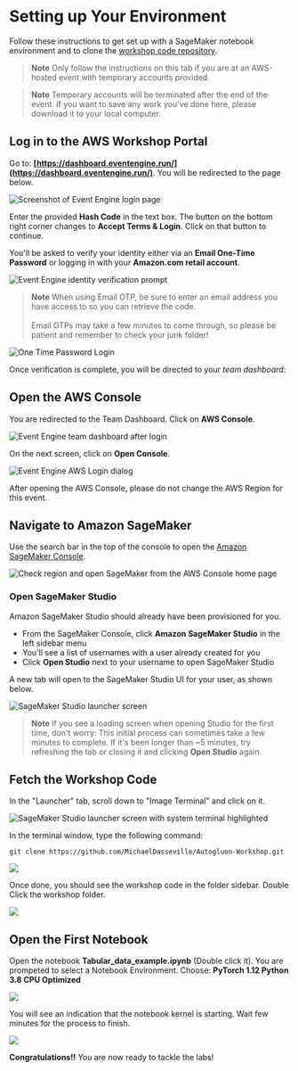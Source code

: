 # Setting up Your Environment

Follow these instructions to get set up with a SageMaker notebook environment and to clone the [workshop code repository](https://github.com/MichaelDasseville/Autogluon-Workshop.git).

> **Note**
> Only follow the instructions on this tab if you are at an AWS-hosted event with temporary accounts provided.

> **Note**
> Temporary accounts will be terminated after the end of the event. If you want to save any work you've done here, please download it to your local computer.

## Log in to the AWS Workshop Portal

Go to: **[https://dashboard.eventengine.run/](https://dashboard.eventengine.run/)**. You will be redirected to the page below.

![](/static/images/setup/EventEngine-Home.png "Screenshot of Event Engine login page")

Enter the provided **Hash Code** in the text box.
The button on the bottom right corner changes to **Accept Terms & Login**. Click on that button to continue.

You'll be asked to verify your identity either via an **Email One-Time Password** or logging in with your **Amazon.com retail account**.

![](/static/images/setup/EventEngine-Verify-Methods.png "Event Engine identity verification prompt")

> **Note**
> When using Email OTP, be sure to enter an email address you have access to so you can retrieve the code.
<br/><br/>
Email OTPs may take a few minutes to come through, so please be patient and remember to check your junk folder!

![](/static/images/setup/OTP.png "One Time Password Login")

Once verification is complete, you will be directed to your *team dashboard*:

## Open the AWS Console

You are redirected to the Team Dashboard. Click on **AWS Console**.

![](/static/images/setup/EventEngine-Team-Dashboard.png "Event Engine team dashboard after login")

On the next screen, click on **Open Console**.

![](/static/images/setup/open-console-2.png "Event Engine AWS Login dialog")

After opening the AWS Console, please do not change the AWS Region for this event.

## Navigate to Amazon SageMaker

Use the search bar in the top of the console to open the [Amazon SageMaker Console](https://console.aws.amazon.com/sagemaker/).

![](/static/images/setup/AWS-Open-SageMaker.png "Check region and open SageMaker from the AWS Console home page")

### Open SageMaker Studio

Amazon SageMaker Studio should already have been provisioned for you.

- From the SageMaker Console, click **Amazon SageMaker Studio** in the left sidebar menu
- You'll see a list of usernames with a user already created for you
- Click **Open Studio** next to your username to open SageMaker Studio

A new tab will open to the SageMaker Studio UI for your user, as shown below.

![](/static/images/setup/Launcher.png "SageMaker Studio launcher screen")

> **Note**
> If you see a loading screen when opening Studio for the first time, don't worry: This initial process can sometimes take a few minutes to complete. If it's been longer than ~5 minutes, try refreshing the tab or closing it and clicking **Open Studio** again.

## Fetch the Workshop Code

In the "Launcher" tab, scroll down to "Image Terminal" and click on it.

![](/static/images/setup/Studio-Launcher-Term-Highlight.png "SageMaker Studio launcher screen with system terminal highlighted")

In the terminal window, type the following command:

```
git clone https://github.com/MichaelDasseville/Autogluon-Workshop.git
```

![](/static/images/setup/Studio-Git-Clone-Workshop.png)

Once done, you should see the workshop code in the folder sidebar.
Double Click the workshop folder.

![](/static/images/setup/Git-folder.png)

## Open the First Notebook

Open the notebook **Tabular_data_example.ipynb** (Double click it).
You are prompeted to select a Notebook Environment.
Choose: **PyTorch 1.12 Python 3.8 CPU Optimized**

![](/static/images/setup/notebook-env.png)

You will see an indication that the notebook kernel is starting. Wait few minutes for the process to finish.

![](/static/images/setup/starting-lernel.png)

**Congratulations!!** You are now ready to tackle the labs!
